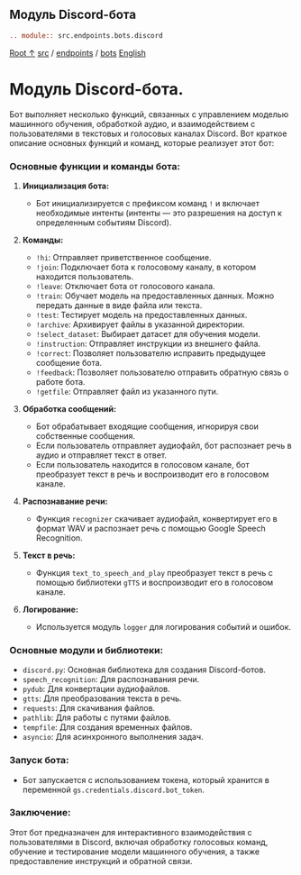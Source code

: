 ## Модуль Discord-бота

```rst
.. module:: src.endpoints.bots.discord
```

[Root ↑](https://github.com/hypo69/hypotez/blob/master/README.MD)
[src](https://github.com/hypo69/hypotez/blob/master/src/readme.ru.md) /
[endpoints](https://github.com/hypo69/hypotez/blob/master/src/endpoints/readme.ru.md) /
[bots](https://github.com/hypo69/hypotez/blob/master/src/endpoints/bots/readme.ru.md)
[English](https://github.com/hypo69/hypotez/blob/master/src/bots/discord/README.MD)

Модуль Discord-бота.
======================

Бот выполняет несколько функций, связанных с управлением моделью машинного обучения, обработкой аудио,
и взаимодействием с пользователями в текстовых и голосовых каналах Discord.
Вот краткое описание основных функций и команд, которые реализует этот бот:

### Основные функции и команды бота:

1.  **Инициализация бота:**

    *   Бот инициализируется с префиксом команд `!` и включает необходимые интенты (интенты — это разрешения на доступ к определенным событиям Discord).
2.  **Команды:**

    *   `!hi`: Отправляет приветственное сообщение.
    *   `!join`: Подключает бота к голосовому каналу, в котором находится пользователь.
    *   `!leave`: Отключает бота от голосового канала.
    *   `!train`: Обучает модель на предоставленных данных. Можно передать данные в виде файла или текста.
    *   `!test`: Тестирует модель на предоставленных данных.
    *   `!archive`: Архивирует файлы в указанной директории.
    *   `!select_dataset`: Выбирает датасет для обучения модели.
    *   `!instruction`: Отправляет инструкции из внешнего файла.
    *   `!correct`: Позволяет пользователю исправить предыдущее сообщение бота.
    *   `!feedback`: Позволяет пользователю отправить обратную связь о работе бота.
    *   `!getfile`: Отправляет файл из указанного пути.
3.  **Обработка сообщений:**

    *   Бот обрабатывает входящие сообщения, игнорируя свои собственные сообщения.
    *   Если пользователь отправляет аудиофайл, бот распознает речь в аудио и отправляет текст в ответ.
    *   Если пользователь находится в голосовом канале, бот преобразует текст в речь и воспроизводит его в голосовом канале.
4.  **Распознавание речи:**

    *   Функция `recognizer` скачивает аудиофайл, конвертирует его в формат WAV и распознает речь с помощью Google Speech Recognition.
5.  **Текст в речь:**

    *   Функция `text_to_speech_and_play` преобразует текст в речь с помощью библиотеки `gTTS` и воспроизводит его в голосовом канале.
6.  **Логирование:**

    *   Используется модуль `logger` для логирования событий и ошибок.

### Основные модули и библиотеки:

*   `discord.py`: Основная библиотека для создания Discord-ботов.
*   `speech_recognition`: Для распознавания речи.
*   `pydub`: Для конвертации аудиофайлов.
*   `gtts`: Для преобразования текста в речь.
*   `requests`: Для скачивания файлов.
*   `pathlib`: Для работы с путями файлов.
*   `tempfile`: Для создания временных файлов.
*   `asyncio`: Для асинхронного выполнения задач.

### Запуск бота:

*   Бот запускается с использованием токена, который хранится в переменной `gs.credentials.discord.bot_token`.

### Заключение:

Этот бот предназначен для интерактивного взаимодействия с пользователями в Discord, включая обработку голосовых команд, обучение и тестирование модели машинного обучения, а также предоставление инструкций и обратной связи.